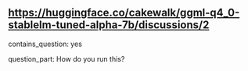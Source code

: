 ## https://huggingface.co/cakewalk/ggml-q4_0-stablelm-tuned-alpha-7b/discussions/2

contains_question: yes

question_part: How do you run this?